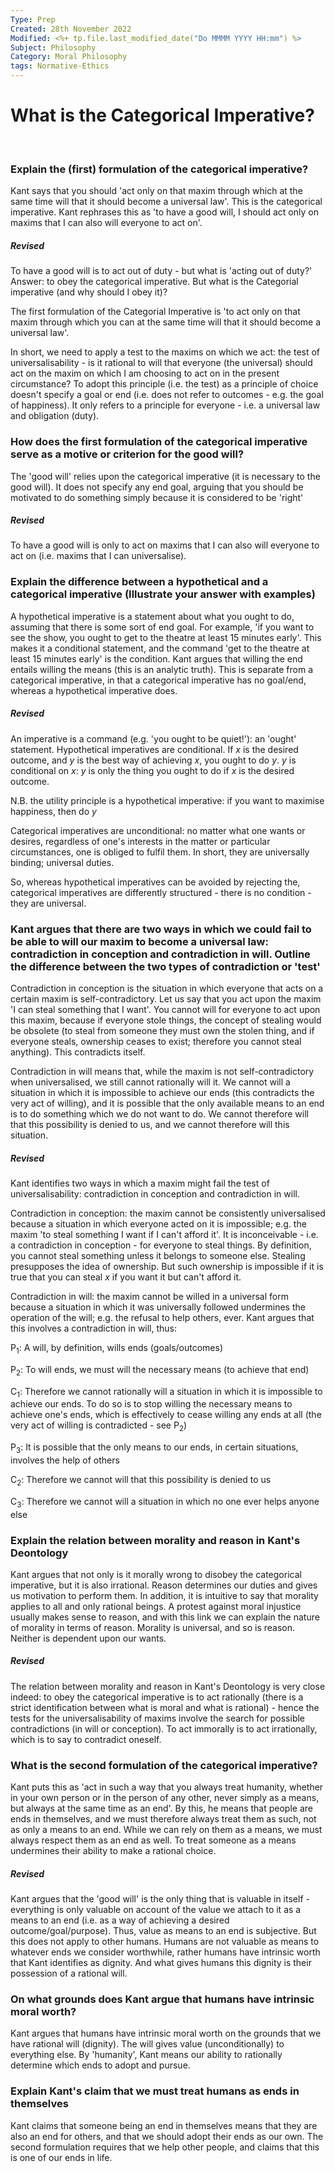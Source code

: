 ```yaml
---
Type: Prep
Created: 28th November 2022
Modified: <%+ tp.file.last_modified_date("Do MMMM YYYY HH:mm") %>
Subject: Philosophy
Category: Moral Philosophy
tags: Normative-Ethics
---
```


# What is the Categorical Imperative?

</br>

### Explain the (first) formulation of the categorical imperative?

Kant says that you should 'act only on that maxim through which at the same time will that it should become a universal law'. This is the categorical imperative. Kant rephrases this as 'to have a good will, I should act only on maxims that I can also will everyone to act on'.

##### Revised

To have a good will is to act out of duty - but what is 'acting out of duty?' Answer: to obey the categorical imperative. But what is the Categorial imperative (and why should I obey it)?

The first formulation of the Categorial Imperative is 'to act only on that maxim through which you can at the same time will that it should become a universal law'. 

In short, we need to apply a test to the maxims on which we act: the test of universalisability - is it rational to will that everyone (the universal) should act on the maxim on which I am choosing to act on in the present circumstance? To adopt this principle (i.e. the test) as a principle of choice doesn't specify a goal or end (i.e. does not refer to outcomes - e.g. the goal of happiness). It only refers to a principle for everyone - i.e. a universal law and obligation (duty).
</br>

### How does the first formulation of the categorical imperative serve as a motive or criterion for the good will?

The 'good will' relies upon the categorical imperative (it is necessary to the good will). It does not specify any end goal, arguing that you should be motivated to do something simply because it is considered to be 'right'

##### Revised

To have a good will is only to act on maxims that I can also will everyone to act on (i.e. maxims that I can universalise). 
</br>

### Explain the difference between a hypothetical and a categorical imperative (Illustrate your answer with examples)

A hypothetical imperative is a statement about what you ought to do, assuming that there is some sort of end goal. For example, 'if you want to see the show, you ought to get to the theatre at least 15 minutes early'. This makes it a conditional statement, and the command 'get to the theatre at least 15 minutes early' is the condition. Kant argues that willing the end entails willing the means (this is an analytic truth). This is separate from a categorical imperative, in that a categorical imperative has no goal/end, whereas a hypothetical imperative does.

##### Revised

An imperative is a command (e.g. 'you ought to be quiet!'): an 'ought' statement. Hypothetical imperatives are conditional. If $x$ is the desired outcome, and $y$ is the best way of achieving $x$, you ought to do $y$. $y$ is conditional on $x$: $y$ is only the thing you ought to do if $x$ is the desired outcome. 

N.B. the utility principle is a hypothetical imperative: if you want to maximise happiness, then do $y$

Categorical imperatives are unconditional: no matter what one wants or desires, regardless of one's interests in the matter or particular circumstances, one is obliged to fulfil them. In short, they are universally binding; universal duties.

So, whereas hypothetical imperatives can be avoided by rejecting the, categorical imperatives are differently structured - there is no condition - they are universal.
</br>

### Kant argues that there are two ways in which we could fail to be able to will our maxim to become a universal law: contradiction in conception and contradiction in will. Outline the difference between the two types of contradiction or 'test'

Contradiction in conception is the situation in which everyone that acts on a certain maxim is self-contradictory. Let us say that you act upon the maxim 'I can steal something that I want'. You cannot will for everyone to act upon this maxim, because if everyone stole things, the concept of stealing would be obsolete (to steal from someone they must own the stolen thing, and if everyone steals, ownership ceases to exist; therefore you cannot steal anything). This contradicts itself.

Contradiction in will means that, while the maxim is not self-contradictory when universalised, we still cannot rationally will it. We cannot will a situation in which it is impossible to achieve our ends (this contradicts the very act of willing), and it is possible that the only available means to an end is to do something which we do not want to do. We cannot therefore will that this possibility is denied to us, and we cannot therefore will this situation.

##### Revised
Kant identifies two ways in which a maxim might fail the test of universalisability: contradiction in conception and contradiction in will.

Contradiction in conception: the maxim cannot be consistently universalised because a situation in which everyone acted on it is impossible; e.g. the maxim 'to steal something I want if I can't afford it'. It is inconceivable - i.e. a contradiction in conception - for everyone to steal things. By definition, you cannot steal something unless it belongs to someone else. Stealing presupposes the idea of ownership. But such ownership is impossible if it is true that you can steal $x$ if you want it but can't afford it.

Contradiction in will: the maxim cannot be willed in a universal form because a situation in which it was universally followed undermines the operation of the will; e.g. the refusal to help others, ever. Kant argues that this involves a contradiction in will, thus:

P<sub>1</sub>: A will, by definition, wills ends (goals/outcomes)

P<sub>2</sub>: To will ends, we must will the necessary means (to achieve that end)

C<sub>1</sub>: Therefore we cannot rationally will a situation in which it is impossible to achieve our ends. To do so is to stop willing the necessary means to achieve one's ends, which is effectively to cease willing any ends at all (the very act of willing is contradicted - see P<sub>2</sub>)

P<sub>3</sub>: It is possible that the only means to our ends, in certain situations, involves the help of others

C<sub>2</sub>: Therefore we cannot will that this possibility is denied to us

C<sub>3</sub>: Therefore we cannot will a situation in which no one ever helps anyone else
</br>

### Explain the relation between morality and reason in Kant's Deontology

Kant argues that not only is it morally wrong to disobey the categorical imperative, but it is also irrational. Reason determines our duties and gives us motivation to perform them. In addition, it is intuitive to say that morality applies to all and only rational beings. A protest against moral injustice usually makes sense to reason, and with this link we can explain the nature of morality in terms of reason. Morality is universal, and so is reason. Neither is dependent upon our wants.

##### Revised

The relation between morality and reason in Kant's Deontology is very close indeed: to obey the categorical imperative is to act rationally (there is a strict identification between what is moral and what is rational) - hence the tests for the universalisability of maxims involve the search for possible contradictions (in will or conception). To act immorally is to act irrationally, which is to say to contradict oneself.
</br>

### What is the second formulation of the categorical imperative?

Kant puts this as 'act in such a way that you always treat humanity, whether in your own person or in the person of any other, never simply as a means, but always at the same time as an end'. By this, he means that people are ends in themselves, and we must therefore always treat them as such, not as only a means to an end. While we can rely on them as a means, we must always respect them as an end as well. To treat someone as a means undermines their ability to make a rational choice.

##### Revised

Kant argues that the 'good will' is the only thing that is valuable in itself - everything is only valuable on account of the value we attach to it as a means to an end (i.e. as a way of achieving a desired outcome/goal/purpose). Thus, value as means to an end is subjective. But this does not apply to other humans. Humans are not valuable as means to whatever ends we consider worthwhile, rather humans have intrinsic worth that Kant identifies as dignity. And what gives humans this dignity is their possession of a rational will. 
</br>

### On what grounds does Kant argue that humans have intrinsic moral worth?

Kant argues that humans have intrinsic moral worth on the grounds that we have rational will (dignity). The will gives value (unconditionally) to everything else. By 'humanity', Kant means our ability to rationally determine which ends to adopt and pursue.
</br>

### Explain Kant's claim that we must treat humans as ends in themselves

Kant claims that someone being an end in themselves means that they are also an end for others, and that we should adopt their ends as our own. The second formulation requires that we help other people, and claims that this is one of our ends in life.